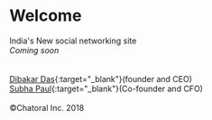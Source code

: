 # Welcome
India's New social networking site<br><em>Coming soon</em><br>
<br><br>
[Dibakar Das](https://www.dibakardas.tk){:target="_blank"}(founder and CEO)<br>[Subha Paul](https://www.subhapaul.tk){:target="_blank"}(Co-founder and CFO)<br><br>©Chatoral Inc. 2018
